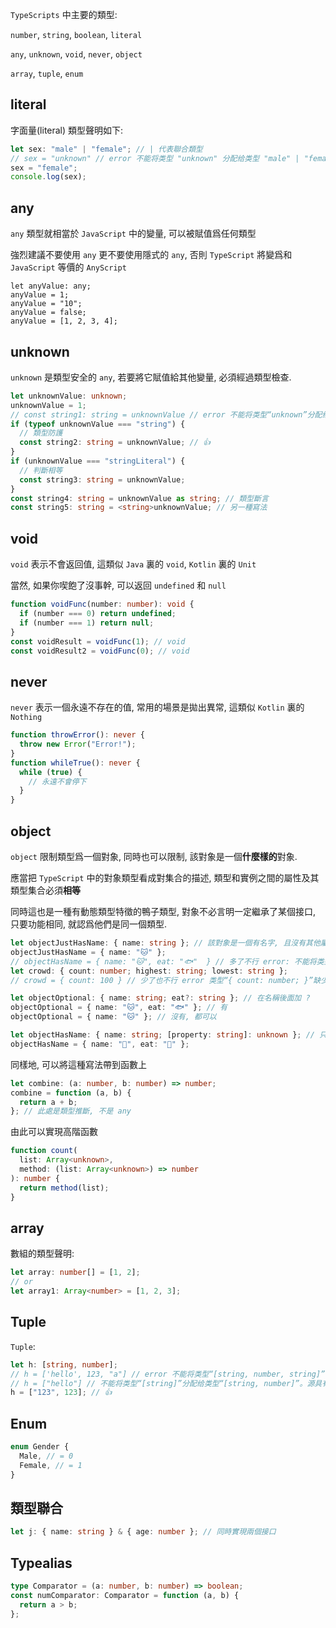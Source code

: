 `TypeScripts` 中主要的類型:

`number`, `string`, `boolean`, `literal`

`any`, `unknown`, `void`, `never`, `object`

`array`, `tuple`, `enum`

## literal

字面量(literal) 類型聲明如下:

```typescript
let sex: "male" | "female"; // | 代表聯合類型
// sex = "unknown" // error 不能将类型 "unknown" 分配给类型 "male" | "female"
sex = "female";
console.log(sex);
```

## any

`any` 類型就相當於 `JavaScript` 中的變量, 可以被賦值爲任何類型

強烈建議不要使用 `any` 更不要使用隱式的 `any`, 否則 `TypeScript` 將變爲和 `JavaScript` 等價的 `AnyScript`

```
let anyValue: any;
anyValue = 1;
anyValue = "10";
anyValue = false;
anyValue = [1, 2, 3, 4];
```

## unknown

`unknown` 是類型安全的 `any`, 若要將它賦值給其他變量, 必須經過類型檢查.

```typescript
let unknownValue: unknown;
unknownValue = 1;
// const string1: string = unknownValue // error 不能将类型“unknown”分配给类型“string”
if (typeof unknownValue === "string") {
  // 類型防護
  const string2: string = unknownValue; // 👍
}
if (unknownValue === "stringLiteral") {
  // 判斷相等
  const string3: string = unknownValue;
}
const string4: string = unknownValue as string; // 類型斷言
const string5: string = <string>unknownValue; // 另一種寫法
```

## void

`void` 表示不會返回值, 這類似 `Java` 裏的 `void`, `Kotlin` 裏的 `Unit`

當然, 如果你喫飽了沒事幹, 可以返回 `undefined` 和 `null`

```typescript
function voidFunc(number: number): void {
  if (number === 0) return undefined;
  if (number === 1) return null;
}
const voidResult = voidFunc(1); // void
const voidResult2 = voidFunc(0); // void
```

## never

`never` 表示一個永遠不存在的值, 常用的場景是拋出異常, 這類似 `Kotlin` 裏的 `Nothing`

```typescript
function throwError(): never {
  throw new Error("Error!");
}
function whileTrue(): never {
  while (true) {
    // 永遠不會停下
  }
}
```

## object

`object` 限制類型爲一個對象, 同時也可以限制, 該對象是一個**什麼樣的**對象.

應當把 `TypeScript` 中的對象類型看成對集合的描述, 類型和實例之間的屬性及其類型集合必須**相等**

同時這也是一種有動態類型特徵的鴨子類型, 對象不必言明一定繼承了某個接口, 只要功能相同, 就認爲他們是同一個類型.

```typescript
let objectJustHasName: { name: string }; // 該對象是一個有名字, 且沒有其他屬性的對象
objectJustHasName = { name: "🐱" };
// objectHasName = { name: "🐱", eat: "🐟"  } // 多了不行 error: 不能将类型“{ eat: string; }”分配给类型“{ name: string; }”。 对象文字可以只指定已知属性，并且“eat”不在类型“{ name: string; }”中。
let crowd: { count: number; highest: string; lowest: string };
// crowd = { count: 100 } // 少了也不行 error 类型“{ count: number; }”缺少类型“{ count: number; highest: string; lowest: string; }”中的以下属性: highest, lowest

let objectOptional: { name: string; eat?: string }; // 在名稱後面加 ?
objectOptional = { name: "🐱", eat: "🐟" }; // 有
objectOptional = { name: "🐱" }; // 沒有, 都可以

let objectHasName: { name: string; [property: string]: unknown }; // 只要求對象剛好滿足有 name 屬性的一種寫法
objectHasName = { name: "🐶", eat: "🦴" };
```

同樣地, 可以將這種寫法帶到函數上

```typescript
let combine: (a: number, b: number) => number;
combine = function (a, b) {
  return a + b;
}; // 此處是類型推斷, 不是 any
```

由此可以實現高階函數

```typescript
function count(
  list: Array<unknown>,
  method: (list: Array<unknown>) => number
): number {
  return method(list);
}
```

## array

數組的類型聲明:

```typescript
let array: number[] = [1, 2];
// or
let array1: Array<number> = [1, 2, 3];
```

## Tuple

`Tuple`:

```typescript
let h: [string, number];
// h = ['hello', 123, "a"] // error 不能将类型“[string, number, string]”分配给类型“[string, number]”。 源具有 3 个元素，但目标仅允许 2 个。
// h = ["hello"] // 不能将类型“[string]”分配给类型“[string, number]”。源具有 1 个元素，但目标需要 2 个。
h = ["123", 123]; // 👍
```

## Enum

```typescript
enum Gender {
  Male, // = 0
  Female, // = 1
}
```

## 類型聯合

```typescript
let j: { name: string } & { age: number }; // 同時實現兩個接口
```

## Typealias

```typescript
type Comparator = (a: number, b: number) => boolean;
const numComparator: Comparator = function (a, b) {
  return a > b;
};
```
